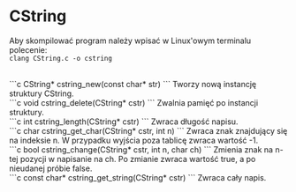 # CString
Aby skompilować program należy wpisać w Linux'owym terminalu polecenie:<br/>
```clang CString.c -o cstring```<br/>

<br/>
```c
CString* cstring_new(const char* str)
```
Tworzy nową instancję struktury CString.

<br/>
```c
void cstring_delete(CString* cstr)
```
Zwalnia pamięć po instancji struktury.

<br/>
```c
int cstring_length(CString* cstr)
```
Zwraca długość napisu.

<br/>
```c
char cstring_get_char(CString* cstr, int n)
```
Zwraca znak znajdujący się na indeksie n. W przypadku wyjścia poza tablicę zwraca wartość -1.

<br/>
```c
bool cstring_change(CString* cstr, int n, char ch)
```
Zmienia znak na n-tej pozycji w napisanie na ch. Po zmianie zwraca wartość true, a po nieudanej próbie false.

<br/>
```c
const char* cstring_get_string(CString* cstr)
```
Zwraca cały napis.

